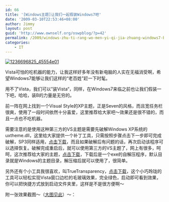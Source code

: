 ```yaml
---
id: 66
title: '[Windows主题]让我们一起假装Windows7吧'
date: '2009-03-10T22:53:46+08:00'
author: Jimmy
layout: post
guid: 'http://www.ownself.org/oswpblog/?p=42'
permalink: /2009/windows-zhu-ti-rang-wo-men-yi-qi-jia-zhuang-windows7-ba.html
categories:
    - IT
---
```


[![1236696825_45554e01](/wp-content/uploads/2012/04/1236696825_45554e01_thumb.jpg "1236696825_45554e01")](/wp-content/uploads/2012/04/1236696825_45554e01.jpg)

Vista可怕的吃机器的能力，让我这样好多年没有新电脑的人实在无福消受啊，希望Windows7能够让我们这样的“老百姓”赶一下时髦。

用不了Vista，我们可以”装Vista“，同样，在Windows7来临之前也让我们假装一下吧，哈哈，装B的力量是无穷的。

前一阵在网上找到一个Visual Style的XP主题，正是Seven的风格，而且宽任务栏很爽，使用了一段时间依然十分喜爱，这里推荐给大家吧～效果还是很不错的，而且一点也不吃机器。

需要注意的是使用这种第三方的VS主题是需要先破解Windows XP系统的uxtheme.dll，这里给大家提供一个补丁工具，只需按照步骤点击下一步即可完成破解，SP3同样适用，[点击下载](http://cid-507861a5ffb49bea.skydrive.live.com/self.aspx/.Public/%E8%BD%AF%E4%BB%B6/Windows7themeforxp/uxpatcher6.0.rar)，而且如果破解后有问题的话，再次启动该程序可以选择恢复。破解完成重启后，就可以使用第三方的VS主题了，网上有很多，呵呵，这次推荐给大家的主题，[点击下载](http://cid-507861a5ffb49bea.skydrive.live.com/self.aspx/.Public/%E8%BD%AF%E4%BB%B6/Windows7themeforxp/Windows%207.exe)，下载后是一个exe的自解压程序，默认目录就是Windows的主题目录，解压缩后就可以使用了，很简单。

另外还有个小工具我很喜欢，叫TrueTransparency，[点击下载](http://cid-507861a5ffb49bea.skydrive.live.com/self.aspx/.Public/%E8%BD%AF%E4%BB%B6/Windows7themeforxp/TrueTransparency.rar)，这个小巧玲珑的工具可以轻松实现Vista窗口边栏的毛玻璃效果，完全绿色，启动即可看到效果，你可以把快捷方式放到启动文件夹里，这样是不是很方便啊～

附一张效果截图～（[大图见此](http://picasaweb.google.com/ownself.co/EHKLpI#5311573495744873442)）～：